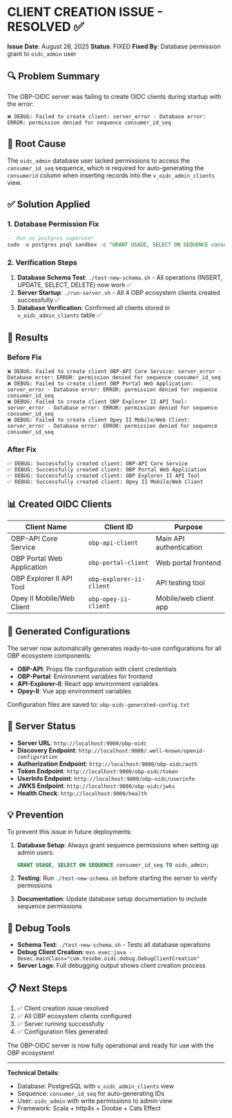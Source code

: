 # CLIENT CREATION ISSUE - RESOLVED ✅

**Issue Date**: August 28, 2025
**Status**: FIXED
**Fixed By**: Database permission grant to `oidc_admin` user

## 🔍 Problem Summary

The OBP-OIDC server was failing to create OIDC clients during startup with the error:

```
❌ DEBUG: Failed to create client: server_error - Database error: ERROR: permission denied for sequence consumer_id_seq
```

## 🔧 Root Cause

The `oidc_admin` database user lacked permissions to access the `consumer_id_seq` sequence, which is required for auto-generating the `consumerid` column when inserting records into the `v_oidc_admin_clients` view.

## ✅ Solution Applied

### 1. Database Permission Fix

```sql
-- Run as postgres superuser
sudo -u postgres psql sandbox -c "GRANT USAGE, SELECT ON SEQUENCE consumer_id_seq TO oidc_admin;"
```

### 2. Verification Steps

1. **Database Schema Test**: `./test-new-schema.sh` - All operations (INSERT, UPDATE, SELECT, DELETE) now work ✅
2. **Server Startup**: `./run-server.sh` - All 4 OBP ecosystem clients created successfully ✅
3. **Database Verification**: Confirmed all clients stored in `v_oidc_admin_clients` table ✅

## 🎯 Results

### Before Fix
```
❌ DEBUG: Failed to create client OBP-API Core Service: server_error - Database error: ERROR: permission denied for sequence consumer_id_seq
❌ DEBUG: Failed to create client OBP Portal Web Application: server_error - Database error: ERROR: permission denied for sequence consumer_id_seq
❌ DEBUG: Failed to create client OBP Explorer II API Tool: server_error - Database error: ERROR: permission denied for sequence consumer_id_seq
❌ DEBUG: Failed to create client Opey II Mobile/Web Client: server_error - Database error: ERROR: permission denied for sequence consumer_id_seq
```

### After Fix
```
✅ DEBUG: Successfully created client: OBP-API Core Service
✅ DEBUG: Successfully created client: OBP Portal Web Application
✅ DEBUG: Successfully created client: OBP Explorer II API Tool
✅ DEBUG: Successfully created client: Opey II Mobile/Web Client
```

## 📊 Created OIDC Clients

| Client Name | Client ID | Purpose |
|-------------|-----------|---------|
| OBP-API Core Service | `obp-api-client` | Main API authentication |
| OBP Portal Web Application | `obp-portal-client` | Web portal frontend |
| OBP Explorer II API Tool | `obp-explorer-ii-client` | API testing tool |
| Opey II Mobile/Web Client | `obp-opey-ii-client` | Mobile/web client app |

## 🔑 Generated Configurations

The server now automatically generates ready-to-use configurations for all OBP ecosystem components:

- **OBP-API**: Props file configuration with client credentials
- **OBP-Portal**: Environment variables for frontend
- **API-Explorer-II**: React app environment variables
- **Opey-II**: Vue app environment variables

Configuration files are saved to: `obp-oidc-generated-config.txt`

## 🚀 Server Status

- **Server URL**: `http://localhost:9000/obp-oidc`
- **Discovery Endpoint**: `http://localhost:9000/.well-known/openid-configuration`
- **Authorization Endpoint**: `http://localhost:9000/obp-oidc/auth`
- **Token Endpoint**: `http://localhost:9000/obp-oidc/token`
- **UserInfo Endpoint**: `http://localhost:9000/obp-oidc/userinfo`
- **JWKS Endpoint**: `http://localhost:9000/obp-oidc/jwks`
- **Health Check**: `http://localhost:9000/health`

## 💡 Prevention

To prevent this issue in future deployments:

1. **Database Setup**: Always grant sequence permissions when setting up admin users:
   ```sql
   GRANT USAGE, SELECT ON SEQUENCE consumer_id_seq TO oidc_admin;
   ```

2. **Testing**: Run `./test-new-schema.sh` before starting the server to verify permissions

3. **Documentation**: Update database setup documentation to include sequence permissions

## 🧪 Debug Tools

- **Schema Test**: `./test-new-schema.sh` - Tests all database operations
- **Debug Client Creation**: `mvn exec:java -Dexec.mainClass="com.tesobe.oidc.debug.DebugClientCreation"`
- **Server Logs**: Full debugging output shows client creation process

## 📋 Next Steps

1. ✅ Client creation issue resolved
2. ✅ All OBP ecosystem clients configured
3. ✅ Server running successfully
4. ✅ Configuration files generated

The OBP-OIDC server is now fully operational and ready for use with the OBP ecosystem!

---

**Technical Details**:
- Database: PostgreSQL with `v_oidc_admin_clients` view
- Sequence: `consumer_id_seq` for auto-generating IDs
- User: `oidc_admin` with write permissions to admin view
- Framework: Scala + http4s + Doobie + Cats Effect
